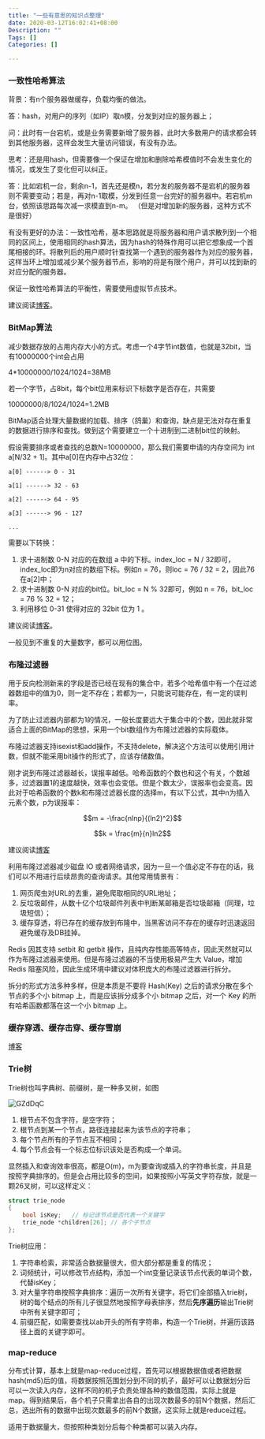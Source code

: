 ```yaml
---
title: "一些有意思的知识点整理"
date: 2020-03-12T16:02:41+08:00
Description: ""
Tags: []
Categories: []

---
```


### 一致性哈希算法

背景：有n个服务器做缓存，负载均衡的做法。

答：hash，对用户的序列（如IP）取n模，分发到对应的服务器上；

问：此时有一台宕机，或是业务需要新增了服务器，此时大多数用户的请求都会转到其他服务器，这样会发生大量访问错误，有没有办法。

思考：还是用hash，但需要像一个保证在增加和删除哈希模值时不会发生变化的情况，或发生了变化但可以纠正。

答：比如宕机一台，剩余n-1，首先还是模n，若分发的服务器不是宕机的服务器则不需要变动；若是，再对n-1取模，分发到任意一台完好的服务器中。若宕机m台，依照该思路每次减一求模直到n-m。
（但是对增加新的服务器，这种方式不是很好）

有没有更好的办法：一致性哈希，基本思路就是将服务器和用户请求散列到一个相同的区间上，使用相同的hash算法，因为hash的特殊作用可以把它想象成一个首尾相接的环。将散列后的用户顺时针查找第一个遇到的服务器作为对应的服务器，这样当环上增加或减少某个服务器节点，影响的将是有限个用户，并可以找到新的对应分配的服务器。

保证一致性哈希算法的平衡性，需要使用虚拟节点技术。

建议阅读[博客](https://blog.csdn.net/v_july_v/article/details/6879101)。

### BitMap算法

减少数据存放的占用内存大小的方式。考虑一个4字节int数值，也就是32bit，当有10000000个int会占用

4*10000000/1024/1024=38MB

若一个字节，占8bit，每个bit位用来标识下标数字是否存在，共需要

10000000/8/1024/1024=1.2MB

BitMap适合处理大量数据的加载、排序（鸽巢）和查询，缺点是无法对存在重复的数据进行排序和查找。做到这个需要建立一个十进制到二进制bit位的映射。

假设需要排序或者查找的总数N=10000000，那么我们需要申请的内存空间为 int a[N/32 + 1]。其中a[0]在内存中占32位：

```
a[0] ------> 0 - 31

a[1] ------> 32 - 63

a[2] ------> 64 - 95

a[3] ------> 96 - 127

...
```

需要以下转换：

1. 求十进制数 0-N 对应的在数组 a 中的下标。index_loc = N / 32即可，index_loc即为n对应的数组下标。例如n = 76，则loc = 76 / 32 = 2，因此76在a[2]中；
2. 求十进制数 0-N 对应的bit位。bit_loc = N % 32即可，例如 n = 76，bit_loc = 76 % 32 = 12；
3. 利用移位 0-31 使得对应的 32bit 位为 1 。

建议阅读[博客](https://www.cnblogs.com/chanshuyi/p/5287825.html)。

一般见到不重复的大量数字，都可以用位图。

### 布隆过滤器

用于反向检测新来的字段是否已经在现有的集合中，若多个哈希值中有一个在过滤器数组中的值为0，则一定不存在；若都为一，只能说可能存在，有一定的误判率。

为了防止过滤器内部都为1的情况，一般长度要远大于集合中的个数，因此就非常适合上面的BitMap的思想，采用一个bit数组作为布隆过滤器的实际载体。

布隆过滤器支持isexist和add操作，不支持delete，解决这个方法可以使用引用计数，但就不能采用bit操作的形式了，应该存储数值。

刚才说到布隆过滤器越长，误报率越低。哈希函数的个数也和这个有关，个数越多，过滤器置1的速度越快，效率也会变低。但是个数太少，误报率也会变高。因此对于哈希函数的个数k和布隆过滤器长度的选择m，有以下公式，其中n为插入元素个数，p为误报率：

$$m = -\frac{nlnp}{(ln2)^2}$$

$$k = \frac{m}{n}ln2$$

建议阅读[博客](https://juejin.im/post/5de1e37c5188256e8e43adfc)

利用布隆过滤器减少磁盘 IO 或者网络请求，因为一旦一个值必定不存在的话，我们可以不用进行后续昂贵的查询请求。其他常用情景有：
1. 网页爬虫对URL的去重，避免爬取相同的URL地址；
2. 反垃圾邮件，从数十亿个垃圾邮件列表中判断某邮箱是否垃圾邮箱（同理，垃圾短信）；
3. 缓存穿透，将已存在的缓存放到布隆中，当黑客访问不存在的缓存时迅速返回避免缓存及DB挂掉。

Redis 因其支持 setbit 和 getbit 操作，且纯内存性能高等特点，因此天然就可以作为布隆过滤器来使用。但是布隆过滤器的不当使用极易产生大 Value，增加 Redis 阻塞风险，因此生成环境中建议对体积庞大的布隆过滤器进行拆分。

拆分的形式方法多种多样，但是本质是不要将 Hash(Key) 之后的请求分散在多个节点的多个小 bitmap 上，而是应该拆分成多个小 bitmap 之后，对一个 Key 的所有哈希函数都落在这一个小 bitmap 上。

### 缓存穿透、缓存击穿、缓存雪崩

[博客](https://blog.csdn.net/zeb_perfect/article/details/54135506)

### Trie树

Trie树也叫字典树、前缀树，是一种多叉树，如图

![GZdDqC](https://cdn.jsdelivr.net/gh/chongg039/blog-pic-repo@master/uPic/GZdDqC.jpg)

1. 根节点不包含字符，是空字符；
2. 根节点到某一个节点，路径连接起来为该节点的字符串；
3. 每个节点所有的子节点互不相同；
4. 每个节点会有一个标志位标识该处是否构成一个单词。

显然插入和查询效率很高，都是O(m)，m为要查询或插入的字符串长度，并且是按照字典排序的。但是会占用比较多的空间，如果按照小写英文字符存放，就是一颗26叉树，可以这样定义：

```c++
struct trie_node
{
    bool isKey;   // 标记该节点是否代表一个关键字
    trie_node *children[26]; // 各个子节点 
};
```

Trie树应用：

1. 字符串检索，非常适合数据量很大，但大部分都是重复的情况；
2. 词频统计，可以修改节点结构，添加一个int变量记录该节点代表的单词个数，代替isKey；
3. 对大量字符串按照字典排序：遍历一次所有关键字，将它们全部插入trie树，树的每个结点的所有儿子很显然地按照字母表排序，然后**先序遍历**输出Trie树中所有关键字即可；
4. 前缀匹配，如需要查找以ab开头的所有字符串，构造一个Trie树，并遍历该路径上面的关键字即可。

### map-reduce

分布式计算，基本上就是map-reduce过程，首先可以根据数据值或者把数据hash(md5)后的值，将数据按照范围划分到不同的机子，最好可以让数据划分后可以一次读入内存，这样不同的机子负责处理各种的数值范围，实际上就是map。得到结果后，各个机子只需拿出各自的出现次数最多的前N个数据，然后汇总，选出所有的数据中出现次数最多的前N个数据，这实际上就是reduce过程。

适用于数据量大，但按照种类划分后每个种类都可以装入内存。